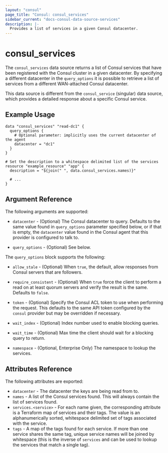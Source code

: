 ```yaml
---
layout: "consul"
page_title: "Consul: consul_services"
sidebar_current: "docs-consul-data-source-services"
description: |-
  Provides a list of services in a given Consul datacenter.
---
```


# consul_services

The `consul_services` data source returns a list of Consul services that
have been registered with the Consul cluster in a given datacenter.  By
specifying a different datacenter in the `query_options` it is possible to
retrieve a list of services from a different WAN-attached Consul datacenter.

This data source is different from the `consul_service` (singular) data
source, which provides a detailed response about a specific Consul service.

## Example Usage

```hcl
data "consul_services" "read-dc1" {
  query_options {
    # Optional parameter: implicitly uses the current datacenter of the agent
    datacenter = "dc1"
  }
}

# Set the description to a whitespace delimited list of the services
resource "example_resource" "app" {
  description = "${join(" ", data.consul_services.names)}"

  # ...
}
```

## Argument Reference

The following arguments are supported:

* `datacenter` - (Optional) The Consul datacenter to query.  Defaults to the
  same value found in `query_options` parameter specified below, or if that is
  empty, the `datacenter` value found in the Consul agent that this provider is
  configured to talk to.

* `query_options` - (Optional) See below.

The `query_options` block supports the following:

* `allow_stale` - (Optional) When `true`, the default, allow responses from
  Consul servers that are followers.

* `require_consistent` - (Optional) When `true` force the client to perform a
  read on at least quorum servers and verify the result is the same.  Defaults
  to `false`.

* `token` - (Optional) Specify the Consul ACL token to use when performing the
  request.  This defaults to the same API token configured by the `consul`
  provider but may be overridden if necessary.

* `wait_index` - (Optional) Index number used to enable blocking queries.

* `wait_time` - (Optional) Max time the client should wait for a blocking query
  to return.

* `namespace` - (Optional, Enterprise Only) The namespace to lookup the services.

## Attributes Reference

The following attributes are exported:

* `datacenter` - The datacenter the keys are being read from to.
* `names` - A list of the Consul services found.  This will always contain the
  list of services found.
* `services.<service>` - For each name given, the corresponding attribute is a
  Terraform map of services and their tags.  The value is an alphanumerically
  sorted, whitespace delimited set of tags associated with the service.
* `tags` - A map of the tags found for each service.  If more than one service
  shares the same tag, unique service names will be joined by whitespace (this
  is the inverse of `services` and can be used to lookup the services that match
  a single tag).
